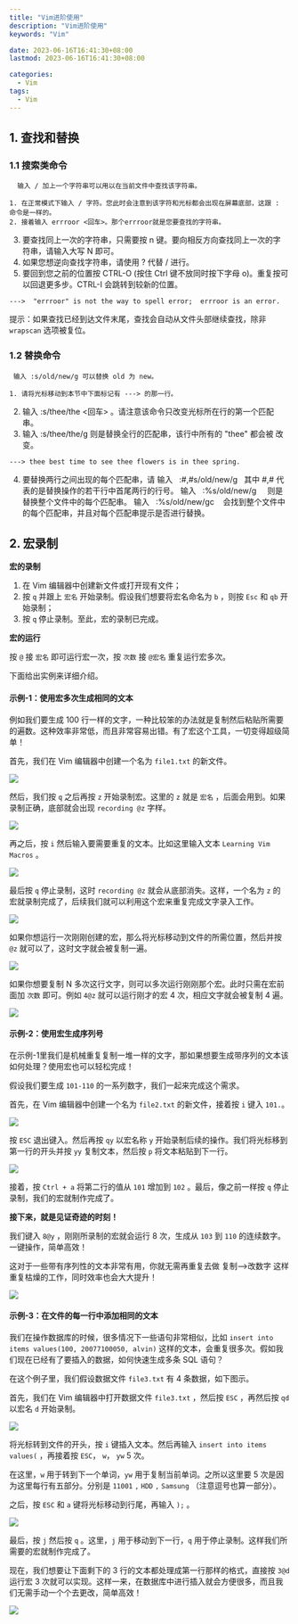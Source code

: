 ```yaml
---
title: "Vim进阶使用"
description: "Vim进阶使用"
keywords: "Vim"

date: 2023-06-16T16:41:30+08:00
lastmod: 2023-06-16T16:41:30+08:00

categories:
  - Vim
tags:
  - Vim
---
```


## 1. 查找和替换
### 1.1 搜索类命令
```shell
  输入 / 加上一个字符串可以用以在当前文件中查找该字符串。
```
```
1. 在正常模式下输入 / 字符。您此时会注意到该字符和光标都会出现在屏幕底部，这跟 : 命令是一样的。
2. 接着输入 errroor <回车>。那个errroor就是您要查找的字符串。
```

3. 要查找同上一次的字符串，只需要按 n 键。要向相反方向查找同上一次的字
符串，请输入大写 N 即可。
4. 如果您想逆向查找字符串，请使用 ? 代替 / 进行。
5. 要回到您之前的位置按 CTRL-O (按住 Ctrl 键不放同时按下字母 o)。重复按可以回退更多步。CTRL-I 会跳转到较新的位置。
```shell
--->  "errroor" is not the way to spell error;  errroor is an error.
```

提示：如果查找已经到达文件末尾，查找会自动从文件头部继续查找，除非 `wrapscan` 选项被复位。

### 1.2 替换命令
```shell
 输入 :s/old/new/g 可以替换 old 为 new。
```

```
1. 请将光标移动到本节中下面标记有 ---> 的那一行。
```

2. 输入 :s/thee/the <回车> 。请注意该命令只改变光标所在行的第一个匹配
串。
3. 输入 :s/thee/the/g	则是替换全行的匹配串，该行中所有的 "thee" 都会被
改变。

```
---> thee best time to see thee flowers is in thee spring.
```

4. 要替换两行之间出现的每个匹配串，请
输入   :#,#s/old/new/g   其中 #,# 代表的是替换操作的若干行中首尾两行的行号。
输入   :%s/old/new/g     则是替换整个文件中的每个匹配串。
输入   :%s/old/new/gc    会找到整个文件中的每个匹配串，并且对每个匹配串提示是否进行替换。

## 2. 宏录制

**宏的录制**

1. 在 Vim 编辑器中创建新文件或打开现有文件；
2. 按 `q` 并跟上 `宏名` 开始录制。假设我们想要将宏名命名为 `b` ，则按 `Esc` 和 `qb` 开始录制；
3. 按 `q` 停止录制。至此，宏的录制已完成。

**宏的运行**

按 `@` 接 `宏名` 即可运行宏一次，按 `次数` 接 `@宏名` 重复运行宏多次。

下面给出实例来详细介绍。

#### 示例-1：使用宏多次生成相同的文本

例如我们要生成 100 行一样的文字，一种比较笨的办法就是复制然后粘贴所需要的遍数。这种效率非常低，而且非常容易出错。有了宏这个工具，一切变得超级简单！

首先，我们在 Vim 编辑器中创建一个名为 `file1.txt` 的新文件。

![](https://picture-czy.oss-cn-beijing.aliyuncs.com/img/20210520153547.webp#crop=0&crop=0&crop=1&crop=1&id=rAT8m&originHeight=199&originWidth=730&originalType=binary&ratio=1&rotation=0&showTitle=false&status=done&style=none&title=)

然后，我们按 `q` 之后再按 `z` 开始录制宏。这里的 `z` 就是 `宏名` ，后面会用到。如果录制正确，底部就会出现 `recording @z` 字样。

![](https://picture-czy.oss-cn-beijing.aliyuncs.com/img/20210520153554.jpeg#crop=0&crop=0&crop=1&crop=1&id=vvm6R&originHeight=202&originWidth=730&originalType=binary&ratio=1&rotation=0&showTitle=false&status=done&style=none&title=)

再之后，按 `i` 然后输入要需要重复的文本。比如这里输入文本 `Learning Vim Macros` 。

![](https://picture-czy.oss-cn-beijing.aliyuncs.com/img/20210520153600.jpeg#crop=0&crop=0&crop=1&crop=1&id=Fr02s&originHeight=203&originWidth=730&originalType=binary&ratio=1&rotation=0&showTitle=false&status=done&style=none&title=)

最后按 `q` 停止录制，这时 `recording @z` 就会从底部消失。这样，一个名为 `z` 的 宏就录制完成了，后续我们就可以利用这个宏来重复完成文字录入工作。

![](https://picture-czy.oss-cn-beijing.aliyuncs.com/img/20210520153602.jpeg#crop=0&crop=0&crop=1&crop=1&id=iTpKe&originHeight=202&originWidth=732&originalType=binary&ratio=1&rotation=0&showTitle=false&status=done&style=none&title=)

如果你想运行一次刚刚创建的宏，那么将光标移动到文件的所需位置，然后并按 `@z` 就可以了，这时文字就会被复制一遍。

![](https://picture-czy.oss-cn-beijing.aliyuncs.com/img/20210520153605.jpeg#crop=0&crop=0&crop=1&crop=1&id=Bh3YD&originHeight=201&originWidth=730&originalType=binary&ratio=1&rotation=0&showTitle=false&status=done&style=none&title=)

如果你想要复制 N 多次这行文字，则可以多次运行刚刚那个宏。此时只需在宏前面加 `次数` 即可。例如 `4@z` 就可以运行刚才的宏 4 次，相应文字就会被复制 4 遍。

![](https://picture-czy.oss-cn-beijing.aliyuncs.com/img/20210520153608.jpeg#crop=0&crop=0&crop=1&crop=1&id=ZrCgp&originHeight=200&originWidth=726&originalType=binary&ratio=1&rotation=0&showTitle=false&status=done&style=none&title=)

#### 示例-2：使用宏生成序列号

在示例-1里我们是机械重复复制一堆一样的文字，那如果想要生成带序列的文本该如何处理？使用宏也可以轻松完成！

假设我们要生成 `101-110` 的一系列数字，我们一起来完成这个需求。

首先，在 Vim 编辑器中创建一个名为 `file2.txt` 的新文件，接着按 `i` 键入 `101.`。

![](https://picture-czy.oss-cn-beijing.aliyuncs.com/img/20210520153612.jpeg#crop=0&crop=0&crop=1&crop=1&id=EshAG&originHeight=201&originWidth=731&originalType=binary&ratio=1&rotation=0&showTitle=false&status=done&style=none&title=)

按 `ESC` 退出键入。然后再按 `qy` 以宏名称 `y` 开始录制后续的操作。我们将光标移到第一行的开头并按 `yy` 复制文本，然后按 `p` 将文本粘贴到下一行。

![](https://picture-czy.oss-cn-beijing.aliyuncs.com/img/20210520153616.jpeg#crop=0&crop=0&crop=1&crop=1&id=SMGbh&originHeight=199&originWidth=724&originalType=binary&ratio=1&rotation=0&showTitle=false&status=done&style=none&title=)

接着，按 `Ctrl + a` 将第二行的值从 `101` 增加到 `102` 。最后，像之前一样按 `q` 停止录制，我们的宏就制作完成了。

**接下来，就是见证奇迹的时刻！**

我们键入 `8@y` ，刚刚所录制的宏就会运行 8 次，生成从 `103` 到 `110` 的连续数字。一键操作，简单高效！

这对于一些带有序列性的文本非常有用，你就无需再重复去做 复制-->改数字 这样重复枯燥的工作，同时效率也会大大提升！

![](https://picture-czy.oss-cn-beijing.aliyuncs.com/img/20210520153623.jpeg#crop=0&crop=0&crop=1&crop=1&id=mEQ78&originHeight=198&originWidth=728&originalType=binary&ratio=1&rotation=0&showTitle=false&status=done&style=none&title=)

#### 示例-3：在文件的每一行中添加相同的文本

我们在操作数据库的时候，很多情况下一些语句非常相似，比如 `insert into items values(100, 20077100050, alvin)` 这样的文本，会重复很多次。假如我们现在已经有了要插入的数据，如何快速生成多条 SQL 语句？

在这个例子里，我们假设数据文件 `file3.txt` 有 4 条数据，如下图示。

首先，我们在 Vim 编辑器中打开数据文件 `file3.txt` ，然后按 `ESC` ，再然后按 `qd` 以宏名 `d` 开始录制。

![](https://picture-czy.oss-cn-beijing.aliyuncs.com/img/20210520153625.jpeg#crop=0&crop=0&crop=1&crop=1&id=Y73D2&originHeight=111&originWidth=728&originalType=binary&ratio=1&rotation=0&showTitle=false&status=done&style=none&title=)

将光标转到文件的开头，按 `i` 键插入文本。然后再输入 `insert into items values(` ，再接着按 `ESC`， `w`， `yw` 5 次。

在这里，`w` 用于转到下一个单词，`yw` 用于复制当前单词。之所以这里要 5 次是因为这里每行有五部分。分别是 `11001` `,` `HDD` `,` `Samsung` （注意逗号也算一部分）。

之后，按 `ESC` 和 `a` 键将光标移动到行尾，再输入 `);` 。

![](https://picture-czy.oss-cn-beijing.aliyuncs.com/img/20210520153628.jpeg#crop=0&crop=0&crop=1&crop=1&id=s4ls3&originHeight=108&originWidth=725&originalType=binary&ratio=1&rotation=0&showTitle=false&status=done&style=none&title=)

最后，按 `j` 然后按 `q` 。这里，`j` 用于移动到下一行，`q` 用于停止录制。这样我们所需要的宏就制作完成了。

现在，我们想要让下面剩下的 3 行的文本都处理成第一行那样的格式，直接按 `3@d` 运行宏 3 次就可以实现。这样一来，在数据库中进行插入就会方便很多，而且我们无需手动一个个去更改，简单高效！

![](https://picture-czy.oss-cn-beijing.aliyuncs.com/img/20210520153631.jpeg#crop=0&crop=0&crop=1&crop=1&id=vRQLm&originHeight=111&originWidth=730&originalType=binary&ratio=1&rotation=0&showTitle=false&status=done&style=none&title=)
